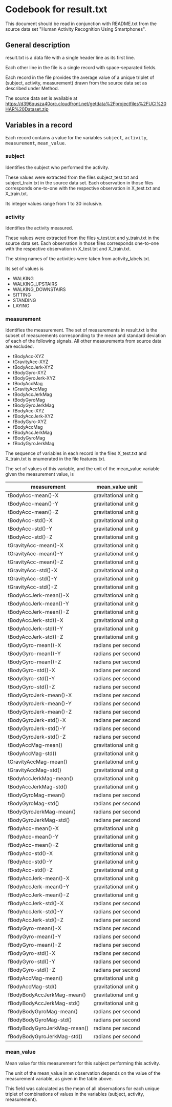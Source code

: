 # Codebook for result.txt

This document should be read in conjunction with README.txt from the source data set "Human Activity Recognition Using Smartphones".

## General description

result.txt is a data file with a single header line as its first line.

Each other line in the file is a single record with space-separated fields.

Each record in the file provides the average value of a unique triplet of (subject, activity, measurement) drawn from the source data set as described under Method.

The source data set is available at https://d396qusza40orc.cloudfront.net/getdata%2Fprojectfiles%2FUCI%20HAR%20Dataset.zip

## Variables in a record

Each record contains a value for the variables <tt>subject</tt>, <tt>activity</tt>, <tt>measurement</tt>, <tt>mean_value</tt>.

### subject

Identifies the subject who performed the activity. 

These values were extracted from the files subject_test.txt and subject_train.txt in the source data set. Each observation in those files corresponds one-to-one with the respective observation in X_test.txt and X_train.txt.

Its integer values range from 1 to 30 inclusive.

### activity

Identifies the activity measured. 

These values were extracted from the files y_test.txt and y_train.txt in the source data set. Each observation in those files corresponds one-to-one with the respective observation in X_test.txt and X_train.txt.

The string names of the activities were taken from activity_labels.txt.

Its set of values is

* WALKING
* WALKING_UPSTAIRS
* WALKING_DOWNSTAIRS 
* SITTING
* STANDING
* LAYING

### measurement

Identifies the measurement. The set of measurements in result.txt is the subset of measurements corresponding to the mean and standard deviation of each of the following signals. All other measurements from source data are excluded.

* tBodyAcc-XYZ
* tGravityAcc-XYZ
* tBodyAccJerk-XYZ
* tBodyGyro-XYZ
* tBodyGyroJerk-XYZ
* tBodyAccMag
* tGravityAccMag
* tBodyAccJerkMag
* tBodyGyroMag
* tBodyGyroJerkMag
* fBodyAcc-XYZ
* fBodyAccJerk-XYZ
* fBodyGyro-XYZ
* fBodyAccMag
* fBodyAccJerkMag
* fBodyGyroMag
* fBodyGyroJerkMag

The sequence of variables in each record in the files X_test.txt and X_train.txt is enumerated in the file features.txt.

The set of values of this variable, and the unit of the mean_value variable given the measurement value, is

| measurement | mean_value unit |
| ----------- | --------------- |
tBodyAcc-mean()-X  | gravitational unit g                   
tBodyAcc-mean()-Y   | gravitational unit g                                     
tBodyAcc-mean()-Z    | gravitational unit g                                     
tBodyAcc-std()-X    | gravitational unit g                                     
tBodyAcc-std()-Y     | gravitational unit g                                     
tBodyAcc-std()-Z   | gravitational unit g                                      
tGravityAcc-mean()-X    | gravitational unit g                                  
tGravityAcc-mean()-Y    | gravitational unit g                                 
tGravityAcc-mean()-Z     | gravitational unit g                                 
tGravityAcc-std()-X    | gravitational unit g                                  
tGravityAcc-std()-Y    | gravitational unit g                                   
tGravityAcc-std()-Z    | gravitational unit g                                  
tBodyAccJerk-mean()-X     | gravitational unit g                                
tBodyAccJerk-mean()-Y   | gravitational unit g                                 
tBodyAccJerk-mean()-Z     | gravitational unit g                                
tBodyAccJerk-std()-X   | gravitational unit g                                  
tBodyAccJerk-std()-Y     | gravitational unit g                                 
tBodyAccJerk-std()-Z      | gravitational unit g                               
tBodyGyro-mean()-X   | radians per second                
tBodyGyro-mean()-Y    | radians per second                              
tBodyGyro-mean()-Z   | radians per second                                
tBodyGyro-std()-X    | radians per second                               
tBodyGyro-std()-Y    | radians per second                                
tBodyGyro-std()-Z     | radians per second                              
tBodyGyroJerk-mean()-X   | radians per second                            
tBodyGyroJerk-mean()-Y   | radians per second                           
tBodyGyroJerk-mean()-Z   | radians per second                            
tBodyGyroJerk-std()-X   | radians per second                            
tBodyGyroJerk-std()-Y   | radians per second                             
tBodyGyroJerk-std()-Z   | radians per second                            
tBodyAccMag-mean()     | gravitational unit g                                   
tBodyAccMag-std()      | gravitational unit g                                  
tGravityAccMag-mean()    | gravitational unit g                                 
tGravityAccMag-std()      | gravitational unit g                               
tBodyAccJerkMag-mean()   | gravitational unit g                                 
tBodyAccJerkMag-std()     | gravitational unit g                               
tBodyGyroMag-mean()      | radians per second                            
tBodyGyroMag-std()       | radians per second                           
tBodyGyroJerkMag-mean()  | radians per second                            
tBodyGyroJerkMag-std()   | radians per second                           
fBodyAcc-mean()-X    | gravitational unit g                                     
fBodyAcc-mean()-Y      | gravitational unit g                                  
fBodyAcc-mean()-Z     | gravitational unit g                                    
fBodyAcc-std()-X     | gravitational unit g                                    
fBodyAcc-std()-Y     | gravitational unit g                                     
fBodyAcc-std()-Z     | gravitational unit g                                    
fBodyAccJerk-mean()-X      | gravitational unit g                              
fBodyAccJerk-mean()-Y     | gravitational unit g                                
fBodyAccJerk-mean()-Z     | gravitational unit g                               
fBodyAccJerk-std()-X     | radians per second                            
fBodyAccJerk-std()-Y      | radians per second                          
fBodyAccJerk-std()-Z     | radians per second                            
fBodyGyro-mean()-X     | radians per second                
fBodyGyro-mean()-Y     | radians per second                             
fBodyGyro-mean()-Z     | radians per second                              
fBodyGyro-std()-X       | radians per second                            
fBodyGyro-std()-Y     | radians per second                               
fBodyGyro-std()-Z     | radians per second                              
fBodyAccMag-mean()       | gravitational unit g                                              
fBodyAccMag-std()      | gravitational unit g                                                 
fBodyBodyAccJerkMag-mean()  | gravitational unit g                                            
fBodyBodyAccJerkMag-std()  | gravitational unit g                                            
fBodyBodyGyroMag-mean()  | radians per second                           
fBodyBodyGyroMag-std()    | radians per second                           
fBodyBodyGyroJerkMag-mean()  | radians per second                        
fBodyBodyGyroJerkMag-std()  | radians per second                        

### mean_value

Mean value for this measurement for this subject performing this activity.

The unit of the mean_value in an observation depends on the value of the measurement variable, as given in the table above.

This field was calculated as the mean of all observations for each unique triplet of combinations of values in the variables (subject, activity, measurement).
